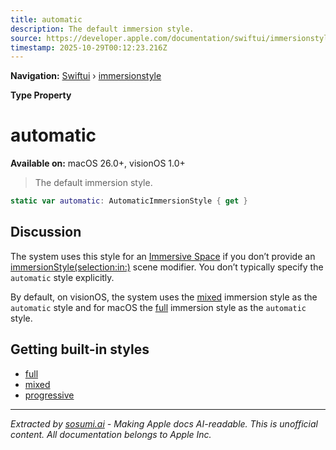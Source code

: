 ```yaml
---
title: automatic
description: The default immersion style.
source: https://developer.apple.com/documentation/swiftui/immersionstyle/automatic
timestamp: 2025-10-29T00:12:23.216Z
---
```


**Navigation:** [Swiftui](/documentation/swiftui) › [immersionstyle](/documentation/swiftui/immersionstyle)

**Type Property**

# automatic

**Available on:** macOS 26.0+, visionOS 1.0+

> The default immersion style.

```swift
static var automatic: AutomaticImmersionStyle { get }
```

## Discussion

The system uses this style for an [Immersive Space](/documentation/swiftui/immersivespace) if you don’t provide an [immersionStyle(selection:in:)](/documentation/swiftui/scene/immersionstyle(selection:in:)) scene modifier. You don’t typically specify the `automatic` style explicitly.

By default, on visionOS, the system uses the [mixed](/documentation/swiftui/immersionstyle/mixed) immersion style as the `automatic` style and for macOS the [full](/documentation/swiftui/immersionstyle/full) immersion style as the `automatic` style.

## Getting built-in styles

- [full](/documentation/swiftui/immersionstyle/full)
- [mixed](/documentation/swiftui/immersionstyle/mixed)
- [progressive](/documentation/swiftui/immersionstyle/progressive)

---

*Extracted by [sosumi.ai](https://sosumi.ai) - Making Apple docs AI-readable.*
*This is unofficial content. All documentation belongs to Apple Inc.*
